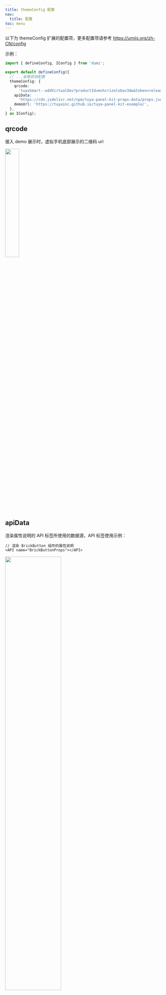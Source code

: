 ```yaml
---
title: themeConfig 配置
nav:
  title: 配置
toc: menu
---
```


以下为 themeConfig 扩展的配置项，更多配置项请参考 https://umijs.org/zh-CN/config

示例：

```ts
import { defineConfig, IConfig } from 'dumi';

export default defineConfig({
  // ...省略其他配置
  themeConfig: {
    qrcode:
      'tuyaSmart--addVirtualDev?productId=mvhcrizelobov3dw&token=release_common_component',
    apiData:
      'https://cdn.jsdelivr.net/npm/tuya-panel-kit-props-data/props.json',
    demoUrl: 'https://tuyainc.github.io/tuya-panel-kit-example/',
  },
} as IConfig);
```

## qrcode

接入 demo 展示时，虚拟手机底部展示的二维码 url

<img width="30%" src="https://images.tuyacn.com/rms-static/3dde7690-def7-11eb-bb1c-dd1a7461f245-1625643904121.webp?tyName=20210707device-qrcode.webp" />

## apiData

渲染属性说明的 API 标签所使用的数据源，API 标签使用示例：

```tsx
// 渲染 BrickButton 组件的属性说明
<API name="BrickButtonProps"></API>
```

<img width="60%" src="https://images.tuyacn.com/rms-static/de4fc430-def7-11eb-bb1c-dd1a7461f245-1625644173299.webp?tyName=20210707api-table.webp">

## demoUrl

demo 的部署地址

## demoInfoUrl

demo右下角链接，支持demo参数，格式如下：

```ts
import { defineConfig, IConfig } from 'dumi';

export default defineConfig({
  // ...省略其他配置
  themeConfig: {
    // {demo}会被替换成当前demo path
    demoInfoUrl: 'https://github.com/tuya/tuya-panel-kit/tree/master/example/src/pages{demo}/index.tsx'
  },
} as IConfig);
```

## repository

部署在github上时可以设置显示底部“在 GitHub 上编辑此页”，示例：

```ts
import { defineConfig, IConfig } from 'dumi';

export default defineConfig({
  // ...省略其他配置
  themeConfig: {
   repository: {
      url: 'https://github.com/youngjuning/dumi-theme-tuya',// github仓库地址
      branch: 'master',// 分支
      platform: 'github', // github | gitlab
      // dir: '/site' // 目录，在github仓库中的子文件夹
    },
  },
} as IConfig);
```
